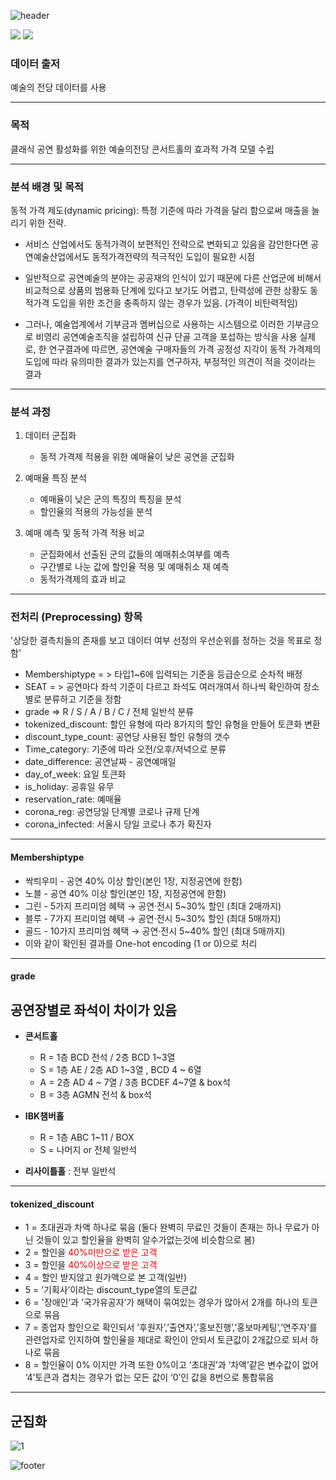 
![header](https://capsule-render.vercel.app/api?type=waving&color=auto&height=300&section=header&text=빅데이터콘&fontSize=90)

<img src="https://img.shields.io/badge/Python-3776AB?style=for-the-badge&logo=Python&logoColor=white"> <img src="https://img.shields.io/badge/jupyter-F37626?style=for-the-badge&logo=jupyter&logoColor=white">

### 데이터 출저
예술의 전당 데이터를 사용

-------------------------------


### 목적
클래식 공연 활성화를 위한 예술의전당 콘서트홀의 효과적 가격 모델 수립

------
### 분석 배경 및 목적
동적 가격 제도(dynamic pricing): 특정 기준에 따라 가격을 달리 함으로써 매출을 늘리기 위한 전략.

- 서비스 산업에서도 동적가격이 보편적인 전략으로 변화되고 있음을 감안한다면 공연예술산업에서도 동적가격전략의 적극적인 도입이 필요한 시점

- 일반적으로 공연예술의 분야는 공공재의 인식이 있기 때문에 다른 산업군에 비해서 비교적으로 상품의 범용화 단계에 있다고 보기도 어렵고, 탄력성에 관한 상황도 동적가격 도입을 위한 조건을 충족하지 않는 경우가 있음. (가격이 비탄력적임)

- 그러나, 예술업계에서 기부금과 멤버십으로 사용하는 시스템으로 이러한 기부금으로 비영리 공연예술조직을 설립하여 신규 단골 고객을 포섭하는 방식을 사용
실제로, 한 연구결과에 따르면, 공연예술 구매자들의 가격 공정성 지각이  동적 가격제의 도입에 따라 유의미한 결과가 있는지를 연구하자, 부정적인 의견이 적을 것이라는 결과

---------------------------
### 분석 과정

1. 데이터 군집화
   - 동적 가격제 적용을 위한 예매율이 낮은 공연을 군집화

2. 예매율 특징 분석
   - 예매율이 낮은 군의 특징의 특징을 분석
   - 할인율의 적용의 가능성을 분석
3. 예매 예측 및 동적 가격 적용 비교
   - 군집화에서 선출된 군의 값들의 예매취소여부를 예측
   - 구간별로 나눈 값에 할인율 적용 및 예매취소 재 예측
   - 동적가격제의 효과 비교
-------------------------------------
### 전처리 (Preprocessing) 항목
'상당한 결측치들의 존재를 보고 데이터 여부 선정의 우선순위를 정하는 것을 목표로 정함'
- Membershiptype = >  타입1~6에 입력되는 기준을 등급순으로 순차적 배정
- SEAT = > 공연마다 좌석 기준이 다르고 좌석도 여러개여서 하나씩 확인하여 장소별로 분류하고 기준을 정함
- grade => R / S / A / B / C / 전체 일반석   분류
- tokenized_discount: 할인 유형에 따라 8가지의 할인 유형을 만들어 토큰화 변환
- discount_type_count: 공연당 사용된 할인 유형의 갯수
- Time_category: 기준에 따라 오전/오후/저녁으로 분류
- date_difference: 공연날짜 - 공연예매일
- day_of_week: 요일 토큰화
- is_holiday: 공휴일 유무
- reservation_rate: 예매율
- corona_reg: 공연당일 단계별 코로나 규제 단계
- corona_infected: 서울시 당일 코로나 추가 확진자

----------------------------------------------------
#### Membershiptype

- 싹틔우미 - 공연 40% 이상 할인(본인 1장, 지정공연에 한함)
- 노블 - 공연 40% 이상 할인(본인 1장, 지정공연에 한함)
- 그린 - 5가지 프리미엄 혜택 → 공연·전시 5~30% 할인 (최대 2매까지)
- 블루 - 7가지 프리미엄 혜택 → 공연·전시 5~30% 할인 (최대 5매까지)
- 골드 - 10가지 프리미엄 혜택 → 공연·전시 5~40% 할인 (최대 5매까지)
- 이와 같이 확인된 결과를 One-hot encoding (1 or 0)으로 처리

------------------------------------
#### grade
<h2>공연장별로 좌석이 차이가 있음</h2>

- **콘서트홀**
    - R = 1층 BCD 전석 / 2층 BCD 1~3열
    - S = 1층 AE / 2층 AD 1~3열 , BCD 4 ~ 6열
    - A = 2층 AD 4 ~ 7열 / 3층 BCDEF 4~7열 & box석
    - B = 3층 AGMN 전석 & box석

- **IBK챔버홀**
    - R = 1층 ABC 1~11 / BOX
    - S = 나머지 or 전체 일반석

- **리사이틀홀** : 전부 일반석
------------------------------------
#### tokenized_discount
- 1 = 초대권과 차액 하나로 묶음 (둘다 완벽히 무료인 것들이 존재는 하나 무료가 아닌 것들이 있고 할인율을 완벽히 알수가없는것에 비슷함으로 봄) 
- 2 = 할인을 <span style="color:red"> 40%미만으로 받은 고객 </span>
- 3 = 할인을 <span style="color:red"> 40%이상으로 받은 고객 </span> 
- 4 = 할인 받지않고 원가액으로 본 고객(일반)
- 5 = ’기획사’이라는 discount_type열의 토큰값 
- 6 = '장애인’과 '국가유공자’가 해택이 묶여있는 경우가 많아서 2개를 하나의 토큰으로 묶음 
- 7 = 종업자 할인으로 확인되서 ’후원자’,’출연자’,’홍보진행’,’홍보마케팅’,’연주자’를 관련업자로 인지하여 할인율을 제대로 확인이 안되서 토큰값이 2개값으로 되서 하나로 묶음 
- 8 = 할인율이 0% 이지만 가격 또한 0%이고 ‘초대권’과 ‘차액’같은 변수값이 없어 ‘4’토큰과 겹치는 경우가 없는 모든 값이 ‘0’인 값을 8번으로 통합묶음

------------------------------------------------------
## 군집화
   ![1](https://github.com/cav2280/bigcontest/assets/139084776/d0070198-be7d-4de5-acd4-894f42ee13c6)

   
![footer](https://capsule-render.vercel.app/api?section=footer&height=100)
